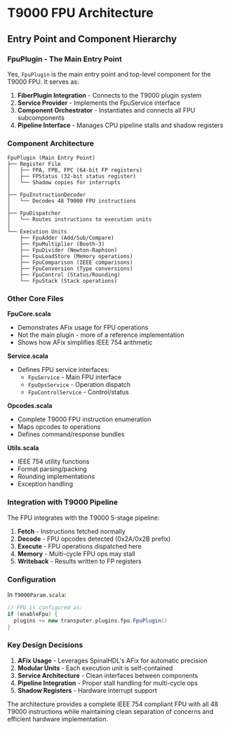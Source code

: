 # T9000 FPU Architecture

## Entry Point and Component Hierarchy

### FpuPlugin - The Main Entry Point

Yes, `FpuPlugin` is the main entry point and top-level component for the T9000 FPU. It serves as:

1. **FiberPlugin Integration** - Connects to the T9000 plugin system
2. **Service Provider** - Implements the FpuService interface
3. **Component Orchestrator** - Instantiates and connects all FPU subcomponents
4. **Pipeline Interface** - Manages CPU pipeline stalls and shadow registers

### Component Architecture

```
FpuPlugin (Main Entry Point)
├── Register File
│   ├── FPA, FPB, FPC (64-bit FP registers)
│   ├── FPStatus (32-bit status register)
│   └── Shadow copies for interrupts
│
├── FpuInstructionDecoder
│   └── Decodes 48 T9000 FPU instructions
│
├── FpuDispatcher
│   └── Routes instructions to execution units
│
└── Execution Units
    ├── FpuAdder (Add/Sub/Compare)
    ├── FpuMultiplier (Booth-3)
    ├── FpuDivider (Newton-Raphson)
    ├── FpuLoadStore (Memory operations)
    ├── FpuComparison (IEEE comparisons)
    ├── FpuConversion (Type conversions)
    ├── FpuControl (Status/Rounding)
    └── FpuStack (Stack operations)
```

### Other Core Files

**FpuCore.scala**
- Demonstrates AFix usage for FPU operations
- Not the main plugin - more of a reference implementation
- Shows how AFix simplifies IEEE 754 arithmetic

**Service.scala**
- Defines FPU service interfaces:
  - `FpuService` - Main FPU interface
  - `FpuOpsService` - Operation dispatch
  - `FpuControlService` - Control/status

**Opcodes.scala**
- Complete T9000 FPU instruction enumeration
- Maps opcodes to operations
- Defines command/response bundles

**Utils.scala**
- IEEE 754 utility functions
- Format parsing/packing
- Rounding implementations
- Exception handling

### Integration with T9000 Pipeline

The FPU integrates with the T9000 5-stage pipeline:

1. **Fetch** - Instructions fetched normally
2. **Decode** - FPU opcodes detected (0x2A/0x2B prefix)
3. **Execute** - FPU operations dispatched here
4. **Memory** - Multi-cycle FPU ops may stall
5. **Writeback** - Results written to FP registers

### Configuration

In `T9000Param.scala`:
```scala
// FPU is configured as:
if (enableFpu) {
  plugins += new transputer.plugins.fpu.FpuPlugin()
}
```

### Key Design Decisions

1. **AFix Usage** - Leverages SpinalHDL's AFix for automatic precision
2. **Modular Units** - Each execution unit is self-contained
3. **Service Architecture** - Clean interfaces between components
4. **Pipeline Integration** - Proper stall handling for multi-cycle ops
5. **Shadow Registers** - Hardware interrupt support

The architecture provides a complete IEEE 754 compliant FPU with all 48 T9000 instructions while maintaining clean separation of concerns and efficient hardware implementation.